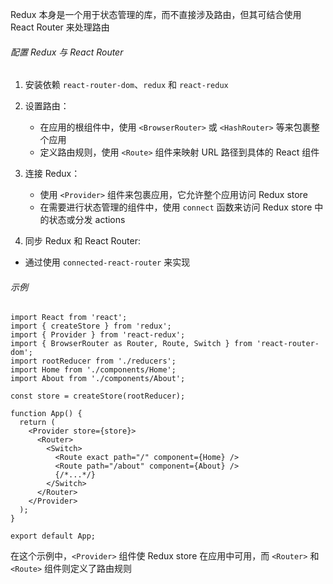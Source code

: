 Redux 本身是一个用于状态管理的库，而不直接涉及路由，但其可结合使用 React Router 来处理路由

###### 配置 Redux 与 React Router

1. 安装依赖 `react-router-dom`、`redux` 和 `react-redux`

2. 设置路由：
 
   * 在应用的根组件中，使用 `<BrowserRouter>` 或 `<HashRouter>` 等来包裹整个应用
   - 定义路由规则，使用 `<Route>` 组件来映射 URL 路径到具体的 React 组件

3. 连接 Redux：

   - 使用 `<Provider>` 组件来包裹应用，它允许整个应用访问 Redux store
   - 在需要进行状态管理的组件中，使用 `connect` 函数来访问 Redux store 中的状态或分发 actions

4. 同步 Redux 和 React Router:

  * 通过使用 `connected-react-router` 来实现

###### 示例

```TSX
import React from 'react';
import { createStore } from 'redux';
import { Provider } from 'react-redux';
import { BrowserRouter as Router, Route, Switch } from 'react-router-dom';
import rootReducer from './reducers';
import Home from './components/Home';
import About from './components/About';

const store = createStore(rootReducer);

function App() {
  return (
    <Provider store={store}>
      <Router>
        <Switch>
          <Route exact path="/" component={Home} />
          <Route path="/about" component={About} />
          {/*...*/}
        </Switch>
      </Router>
    </Provider>
  );
}

export default App;
```

在这个示例中，`<Provider>` 组件使 Redux store 在应用中可用，而 `<Router>` 和` <Route>` 组件则定义了路由规则
